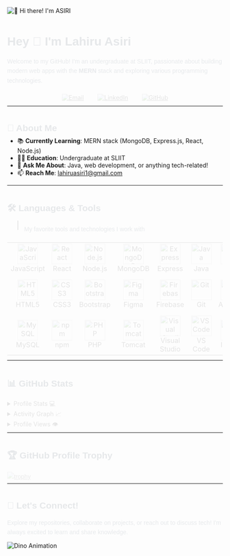 <img src="https://raw.githubusercontent.com/rzashakeri/rzashakeri/main/intro.gif" alt="👋 Hi there! I'm ASIRI" title="👋 Hi there! I'm reza"/>

# Hey 👋 I'm Lahiru Asiri

Welcome to my GitHub! I'm an undergraduate at SLIIT, passionate about building modern web apps with the **MERN** stack and exploring various programming technologies.

<div align="center">
  <a href="mailto:lahiruasiri1@gmail.com">
    <img src="https://img.shields.io/badge/Email-%23D14836.svg?style=for-the-badge&logo=gmail&logoColor=white" alt="Email">
  </a>
  &nbsp;&nbsp;
  <a href="https://www.linkedin.com/in/lahiru-asiri">
    <img src="https://img.shields.io/badge/LinkedIn-%230077B5.svg?style=for-the-badge&logo=linkedin&logoColor=white" alt="LinkedIn">
  </a>
  &nbsp;&nbsp;
  <a href="https://github.com/lahiru-asiri">
    <img src="https://img.shields.io/badge/GitHub-%23121011.svg?style=for-the-badge&logo=github&logoColor=white" alt="GitHub">
  </a>
</div>

---

## 🚀 About Me

- 📚 **Currently Learning**: MERN stack (MongoDB, Express.js, React, Node.js)  
- 🧑‍🎓 **Education**: Undergraduate at SLIIT  
- 💬 **Ask Me About**: Java, web development, or anything tech-related!  
- 📫 **Reach Me**: [lahiruasiri1@gmail.com](mailto:lahiruasiri1@gmail.com)  

---

## 🛠️ Languages & Tools

> My favorite tools and technologies I work with

<table>
  <tr>
    <td align="center" width="96">
      <img src="https://cdn.jsdelivr.net/gh/devicons/devicon/icons/javascript/javascript-original.svg" width="48" height="48" alt="JavaScript" class="animate-icon"/>
      <br>JavaScript
    </td>
    <td align="center" width="96">
      <img src="https://cdn.jsdelivr.net/gh/devicons/devicon/icons/react/react-original.svg" width="48" height="48" alt="React" class="animate-icon"/>
      <br>React
    </td>
    <td align="center" width="96">
      <img src="https://cdn.jsdelivr.net/gh/devicons/devicon/icons/nodejs/nodejs-original.svg" width="48" height="48" alt="Node.js" class="animate-icon"/>
      <br>Node.js
    </td>
    <td align="center" width="96">
      <img src="https://cdn.jsdelivr.net/gh/devicons/devicon/icons/mongodb/mongodb-original.svg" width="48" height="48" alt="MongoDB" class="animate-icon"/>
      <br>MongoDB
    </td>
    <td align="center" width="96">
      <img src="https://cdn.jsdelivr.net/gh/devicons/devicon/icons/express/express-original.svg" width="48" height="48" alt="Express" class="animate-icon"/>
      <br>Express
    </td>
    <td align="center" width="96">
      <img src="https://cdn.jsdelivr.net/gh/devicons/devicon/icons/java/java-original.svg" width="48" height="48" alt="Java" class="animate-icon"/>
      <br>Java
    </td>
    <td align="center" width="96">
      <img src="https://cdn.jsdelivr.net/gh/devicons/devicon/icons/c/c-original.svg" width="48" height="48" alt="C" class="animate-icon"/>
      <br>C
    </td>
    <td align="center" width="96">
      <img src="https://cdn.jsdelivr.net/gh/devicons/devicon/icons/cplusplus/cplusplus-original.svg" width="48" height="48" alt="C++" class="animate-icon"/>
      <br>C++
    </td>
    <td align="center" width="96">
      <img src="https://cdn.jsdelivr.net/gh/devicons/devicon/icons/python/python-original.svg" width="48" height="48" alt="Python" class="animate-icon"/>
      <br>Python
    </td>
  </tr>
  <tr>
    <td align="center" width="96">
      <img src="https://cdn.jsdelivr.net/gh/devicons/devicon/icons/html5/html5-original.svg" width="48" height="48" alt="HTML5" class="animate-icon"/>
      <br>HTML5
    </td>
    <td align="center" width="96">
      <img src="https://cdn.jsdelivr.net/gh/devicons/devicon/icons/css3/css3-original.svg" width="48" height="48" alt="CSS3" class="animate-icon"/>
      <br>CSS3
    </td>
    <td align="center" width="96">
      <img src="https://cdn.jsdelivr.net/gh/devicons/devicon/icons/bootstrap/bootstrap-original.svg" width="48" height="48" alt="Bootstrap" class="animate-icon"/>
      <br>Bootstrap
    </td>
    <td align="center" width="96">
      <img src="https://cdn.jsdelivr.net/gh/devicons/devicon/icons/figma/figma-original.svg" width="48" height="48" alt="Figma" class="animate-icon"/>
      <br>Figma
    </td>
    <td align="center" width="96">
      <img src="https://cdn.jsdelivr.net/gh/devicons/devicon/icons/firebase/firebase-plain.svg" width="48" height="48" alt="Firebase" class="animate-icon"/>
      <br>Firebase
    </td>
    <td align="center" width="96">
      <img src="https://cdn.jsdelivr.net/gh/devicons/devicon/icons/git/git-original.svg" width="48" height="48" alt="Git" class="animate-icon"/>
      <br>Git
    </td>
    <td align="center" width="96">
      <img src="https://cdn.jsdelivr.net/gh/devicons/devicon/icons/android/android-original.svg" width="48" height="48" alt="Android" class="animate-icon"/>
      <br>Android
    </td>
    <td align="center" width="96">
      <img src="https://cdn.jsdelivr.net/gh/devicons/devicon/icons/androidstudio/androidstudio-original.svg" width="48" height="48" alt="Android Studio" class="animate-icon"/>
      <br>Android Studio
    </td>
    <td align="center" width="96">
      <img src="https://cdn.jsdelivr.net/gh/devicons/devicon/icons/kotlin/kotlin-original.svg" width="48" height="48" alt="Kotlin" class="animate-icon"/>
      <br>Kotlin
    </td>
  </tr>
  <tr>
    <td align="center" width="96">
      <img src="https://cdn.jsdelivr.net/gh/devicons/devicon/icons/mysql/mysql-original.svg" width="48" height="48" alt="MySQL" class="animate-icon"/>
      <br>MySQL
    </td>
    <td align="center" width="96">
      <img src="https://cdn.jsdelivr.net/gh/devicons/devicon/icons/npm/npm-original-wordmark.svg" width="48" height="48" alt="npm" class="animate-icon"/>
      <br>npm
    </td>
    <td align="center" width="96">
      <img src="https://cdn.jsdelivr.net/gh/devicons/devicon/icons/php/php-original.svg" width="48" height="48" alt="PHP" class="animate-icon"/>
      <br>PHP
    </td>
    <td align="center" width="96">
      <img src="https://cdn.jsdelivr.net/gh/devicons/devicon/icons/tomcat/tomcat-original.svg" width="48" height="48" alt="Tomcat" class="animate-icon"/>
      <br>Tomcat
    </td>
    <td align="center" width="96">
      <img src="https://cdn.jsdelivr.net/gh/devicons/devicon/icons/visualstudio/visualstudio-plain.svg" width="48" height="48" alt="Visual Studio" class="animate-icon"/>
      <br>Visual Studio
    </td>
    <td align="center" width="96">
      <img src="https://cdn.jsdelivr.net/gh/devicons/devicon/icons/vscode/vscode-original.svg" width="48" height="48" alt="VS Code" class="animate-icon"/>
      <br>VS Code
    </td>
    <td align="center" width="96">
      <img src="https://cdn.jsdelivr.net/gh/devicons/devicon/icons/intellij/intellij-original.svg" width="48" height="48" alt="IntelliJ" class="animate-icon"/>
      <br>IntelliJ
    </td>
    <td align="center" width="96">
      <img src="https://cdn.jsdelivr.net/gh/devicons/devicon/icons/photoshop/photoshop-plain.svg" width="48" height="48" alt="Photoshop" class="animate-icon"/>
      <br>Photoshop
    </td>
    <td align="center" width="96">
      <img src="https://cdn.jsdelivr.net/gh/devicons/devicon/icons/illustrator/illustrator-plain.svg" width="48" height="48" alt="Illustrator" class="animate-icon"/>
      <br>Illustrator
    </td>
  </tr>
</table>

---

## 📊 GitHub Stats

<details>
  <summary>Profile Stats 💻</summary>
  <br/>
  <a href="https://github.com/anuraghazra/github-readme-stats">
    <img alt="Lahiru's GitHub Stats" src="https://github-readme-stats.vercel.app/api/?username=lahiru-asiri&show_icons=true&count_private=true&theme=default&hide_border=true&bg_color=fff&title_color=00E676&icon_color=00E676" height="192px"/>
  </a>
  <a href="https://github.com/anuraghazra/github-readme-stats">
    <img alt="Lahiru's Top Languages" src="https://github-readme-stats.vercel.app/api/top-langs/?username=lahiru-asiri&langs_count=8&layout=compact&theme=default&hide_border=true&bg_color=fff&title_color=000&icon_color=000" height="192px"/>
  </a>
</details>

<details>
  <summary>Activity Graph 📈</summary>
  <br/>
  <a href="https://github.com/ashutosh00710/github-readme-activity-graph">
    <img alt="Lahiru's Activity Graph" src="https://github-readme-activity-graph.vercel.app/graph?username=lahiru-asiri&bg_color=ffffff&color=000000&line=04e61b&point=403d3d&area=true&hide_border=true"/>
  </a>
</details>

<details>
  <summary>Profile Views 👁️</summary>
  <br/>
  <img src="https://komarev.com/ghpvc/?username=lahiru-asiri&label=PROFILE+VIEWS&style=for-the-badge&color=brightgreen" alt="Profile Views">
</details>

---

## 🏆 GitHub Profile Trophy

[![trophy](https://github-profile-trophy.vercel.app/?username=lahiru-asiri&row=1&margin-w=40)](https://github.com/ryo-ma/github-profile-trophy)

---

## 🌟 Let's Connect!

Explore my repositories, collaborate on projects, or reach out to discuss tech! I'm always excited to learn and share knowledge.

<style>
/* Fade-in animation for sections */
@keyframes fadeIn {
  from { opacity: 0; transform: translateY(10px); }
  to { opacity: 1; transform: translateY(0); }
}

h1, h2, p, div, table, details {
  animation: fadeIn 1s ease-out;
}

/* Hover animation for icons and badges */
.animate-icon, a > img {
  transition: transform 0.3s ease, box-shadow 0.3s ease;
}

.animate-icon:hover, a > img:hover {
  transform: scale(1.1);
  box-shadow: 0 0 10px rgba(0, 0, 0, 0.2);
}

/* Modern styling */
h1, h2 {
  color: #2c3e50;
  font-family: 'Arial', sans-serif;
}

p {
  color: #34495e;
  font-family: 'Arial', sans-serif;
  line-height: 1.6;
}

table {
  margin: 20px 0;
}

/* Center social badges */
div {
  display: flex;
  justify-content: center;
  gap: 12px;
  margin: 20px 0;
}
</style>

<img src="https://github.com/saadeghi/saadeghi/raw/master/dino.gif" alt="Dino Animation" style="display: block; margin: 20px auto;">
